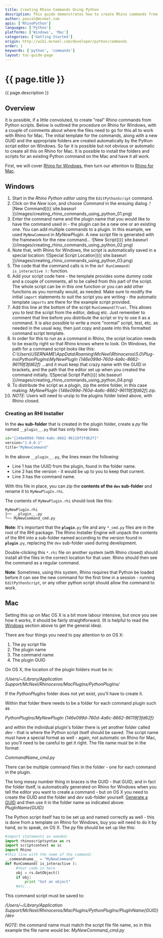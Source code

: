 ```yaml
---
title: Creating Rhino Commands Using Python
description: This guide demonstrates how to create Rhino commands from Python scripts.
author: pascal@mcneel.com
apis: ['RhinoPython']
languages: ['Python']
platforms: ['Windows', 'Mac']
categories: ['Getting Started']
origin: http://wiki.mcneel.com/developer/python/commands
order: 1
keywords: ['python', 'commands']
layout: toc-guide-page
---
```


# {{ page.title }}

{{ page.description }}

## Overview

It is possible, if a little convoluted, to create "real" Rhino commands from Python scripts.  Below is outlined the procedure on Rhino for Windows, with a couple of comments about where the files need to go for this all to work with Rhino for Mac.  The initial template for the commands, along with a new GUID and the appropriate folders are created automatically by the Python script editor on Windows.  So far it is possible but not obvious or automatic to create all this on Rhino for Mac.  It is possible to install the folders and scripts for an existing Python command on the Mac and have it all work.

First, we will cover [Rhino for Windows](#windows), then turn our attention to [Rhino for Mac](#mac).

## Windows

1. Start in the *Rhino Python editor* using the `EditPythonScript` command.
1. Click on the *New* icon, and choose *Command* in the ensuing dialog.
![New Command]({{ site.baseurl }}/images/creating_rhino_commands_using_python_01.png)
1. Enter the command name and the plugin name that you would like to have the command used in - the plugin can be a new one or an existing one.  You can add multiple commands to a plugin.  In this example, we used `MyNewCommand` in *MyNewPlugIn*.  A new script file is generated with the framework for the new command...
![New Script]({{ site.baseurl }}/images/creating_rhino_commands_using_python_02.png)
1. Note that, with Rhino for Windows, the script is automatically saved in a special location:
![Special Script Location]({{ site.baseurl }}/images/creating_rhino_commands_using_python_03.png)
1. The code that the command calls is in the `def RunCommand( is_interactive ):` function.
1. Add your script code here - the template provides some dummy code and a couple of comments, all to be called from this part of the script.  The whole script can be in this one function or you can add other functions as you normally would, as needed.  Make sure to modify the initial `import` statements to suit the script you are writing - the automatic template `imports` are there for the example script provided.
1. Add this line at the bottom of the script `RunCommand(True)`.  This allows you to test the script from the editor, debug etc.  Just remember to comment that line before you distribute the script or try to use it as a command.  It is also possible to write a more "normal" script, test, etc. as needed in the usual way, then just copy and paste into this formatted command script template.
1. In order for this to run as a command in Rhino, the script location needs to be exactly right so that Rhino knows where to look.  On Windows, the path for a command script looks like this: *C:\\Users\\USERNAME\\AppData\\Roaming\\McNeel\\Rhinoceros\\5.0\\Plug-ins\\PythonPlugIns\\MyNewPlugIn \{146e099d-760d-4a6c-8662-96119f3fd62f\}* ...and it must keep that crazy name with the GUID in brackets, and the path that the editor set up when you created the command initially.
![Special Script Path]({{ site.baseurl }}/images/creating_rhino_commands_using_python_04.png)
1. To distribute the script as a plugin, zip the entire folder, in this case making: *MyNewPlugIn \{146e099d-760d-4a6c-8662-96119f3fd62f\}.zip*.
1. *NOTE*: Users will need to unzip to the plugins folder listed above, with Rhino closed.

### Creating an RHI Installer

In the **`dev` sub-folder** that is created in the plugin folder, create a *py* file named `__plugin__.py` that has only these lines:

```py
id="{146e099d-760d-4a6c-8662-96119f3fd62f}"
version="1.0.0.1"
title="MyNewCommand"
```

In the above `__plugin__.py`, the lines mean the following:

- Line 1 has the UUID from the plugin, found in the folder name.
- Line 2 has the version - it would be up to you to keep that current.
- Line 3 has the command name.

With this file in place, you can zip the **contents of the `dev` sub-folder** and rename it to `MyNewPlugIn.rhi`.

The contents of `MyNewPlugin.rhi` should look like this:

```text
MyNewPlugin.rhi
├── __plugin__.py
└── MyNewCommand_cmd.py
```

<div class="alert alert-info">

<strong>Note</strong>: It's important that the <code>__plugin__.py</code> file and any <code>*_cmd.py</code> files are in the root of the RHI package. The Rhino Installer Engine will unpack the contents of the RHI into a sub-folder named according to the version found in <code>__plugin__.py</code>, replacing the <code>dev</code> sub-folder used during development.

</div>

Double-clicking this `*.rhi` file on another system (with Rhino closed) should install all the files in the correct location for that user.  Rhino should then see the command as a regular command.

<div class="alert alert-info">

<strong>Note</strong>: Sometimes, using this system, Rhino requires that Python be loaded before it can see the new command for the first time in a session - running <code>EditPythonScript</code>, or any other python script should allow the command to work.

</div>

## Mac

Setting this up on Mac OS X is a bit more labour intensive, but once you see how it works, it should be fairly straightforward. (It is helpful to read the [Windows](#windows) section above to get the general idea).  

There are four things you need to pay attention to on OS X:

1. The py script file
1. The plugin name
1. The command name
1. The plugin GUID

On OS X, the location of the plugin folders must be in:

*/Users/~/Library/Application Support/McNeel/Rhinoceros/MacPlugIns/PythonPlugIns/*

If the *PythonPlugIns* folder does not yet exist, you'll have to create it.

Within that folder there needs to be a folder for each command plugin such as

*PythonPlugIns/MyNewPlugIn {146e099d-760d-4a6c-8662-96119f3fd62f}*

and within the individual plugin's folder there is yet another folder called *dev* - that is where the Python script itself should be saved.  The script name must have a special format as well - again, not automatic on Rhino for Mac, so you'll need to be careful to get it right.  The file name must be in the format:

*CommandName_cmd.py*

There can be multiple command files in the folder - one for each command in the plugin.

The long messy number thing in braces is the GUID - that GUID, and in fact the folder itself, is automatically generated on Rhino for Windows when you tell the editor you want to create a command - but on OS X you need to create the GUID and the folder and *dev* sub-folder yourself.  [Generate a GUID](https://www.guidgenerator.com/online-guid-generator.aspx) and then use it in the folder name as indicated above: *PlugInName{GUID}*

The Python script itself has to be set up and named correctly as well - this is done from a template on Rhino for Windows, buy you will need to do it by hand, so to speak, on OS X.  The *py* file should be set up like this:

```py
#import statements as needed:
import rhinoscriptsyntax as rs
import scriptcontext as sc
import Rhino
#this line with the name of the command:
__commandname__ = "MyNewCommand"
def RunCommand( is_interactive ):
     #Your code in here
     obj = rs.GetObject()
     if obj:
         print "Got an object"
     #etc...
```

This command script must be saved to:

*/Users/~/Library/Application Support/McNeel/Rhinoceros/MacPlugIns/PythonPlugIns/PlugInName{GUID}/dev*

*NOTE*: the command name must match the script file file name, so in this example the file name would be: *MyNewCommand_cmd.py*
